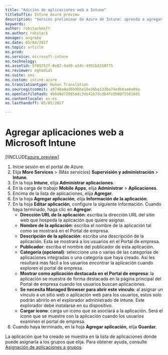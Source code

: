 ```yaml
---
title: "Adición de aplicaciones web a Intune"
titleSuffix: Intune Azure preview
description: "Versión preliminar de Azure de Intune: aprenda a agregar aplicaciones web a Intune."
keywords: 
author: robstackmsft
ms.author: robstack
manager: angrobe
ms.date: 05/04/2017
ms.topic: article
ms.prod: 
ms.service: microsoft-intune
ms.technology: 
ms.assetid: 5f08752f-0e87-4ad9-a34c-4991b3150775
ms.reviewer: mghadial
ms.suite: ems
ms.custom: intune-azure
ms.translationtype: Human Translation
ms.sourcegitcommit: a9748a0ad6b9bbe10e36ba133ba74edb6aa6e09a
ms.openlocfilehash: 4b6e8d72085edc3de41b7dcdb4fe5b09f5561601
ms.contentlocale: es-es
ms.lasthandoff: 05/05/2017

---
```


# <a name="how-to-add-web-apps-to-microsoft-intune"></a>Agregar aplicaciones web a Microsoft Intune

[!INCLUDE[azure_preview](../includes/azure_preview.md)]

1. Inicie sesión en el portal de Azure.
2. Elija **More Services** >  (Más servicios) **Supervisión y administración** > **Intune**.
3. En la hoja **Intune**, elija **Administrar aplicaciones**.
4. En la carga de trabajo **Mobile Apps**, elija **Administrar** > **Aplicaciones**.
5. Encima de la lista de aplicaciones, elija **Agregar**.
6. En la hoja **Agregar aplicación**, elija **Información de la aplicación**.
7. En la hoja **Editar aplicación**, configure la siguiente información. Cuando haya terminado, haga clic en **Agregar**:
    - **Dirección URL de la aplicación**: escriba la dirección URL del sitio web que hospeda la aplicación que quiere asignar.
    - **Nombre de la aplicación**: escriba el nombre de la aplicación tal como se mostrará en el Portal de empresa.
    - **Descripción de la aplicación**: escriba una descripción de la aplicación. Esta se mostrará a los usuarios en el Portal de empresa.
    - **Publicador**: escriba el nombre del publicador de esta aplicación.
    - **Categoría (opcional)**: seleccione una o varias de las categorías de aplicaciones integradas o una categoría que haya creado. Así les resultará más fácil a los usuarios encontrar la aplicación cuando exploren el portal de empresa.
    - **Mostrar como aplicación destacada en el Portal de empresa**: la aplicación se muestra de forma destacada en la página principal del Portal de empresa cuando los usuarios buscan aplicaciones.
    - **Se necesita Managed Browser para abrir este vínculo**: al asignar un vínculo a un sitio web o aplicación web para los usuarios, estos solo podrán abrirlo en el explorador administrado de Intune. Este explorador debe instalarse en su dispositivo.
    - **Cargar icono**: carga un icono que se asociará a la aplicación. Será el icono que se muestre con la aplicación cuando los usuarios examinen el portal de empresa.
8. Cuando haya terminado, en la hoja **Agregar aplicación**, elija **Guardar**.

La aplicación que ha creado se muestra en la lista de aplicaciones donde puede asignarla a los grupos que elija. Para obtener ayuda, consulte [Asignación de aplicaciones a grupos](/intune-azure/manage-apps/deploy-apps).
